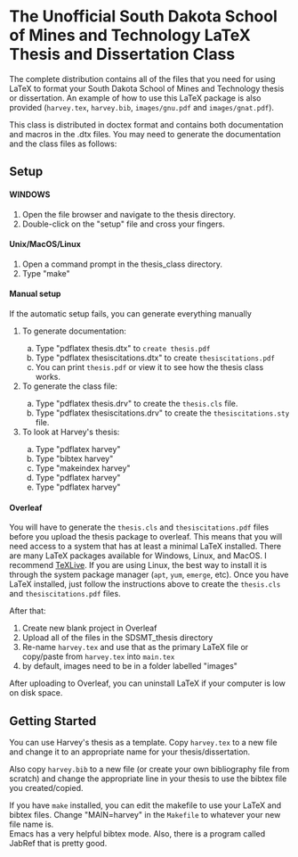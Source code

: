 <H1>The Unofficial South Dakota School of Mines and Technology LaTeX Thesis and Dissertation Class</H1>

The complete distribution contains all of the files that you need for using LaTeX to format your South Dakota School of Mines and Technology thesis or dissertation.
An example of how to use this LaTeX package is also provided (<code>harvey.tex</code>, <code>harvey.bib</code>, <code>images/gnu.pdf</code> and <code>images/gnat.pdf</code>).

 This class is distributed in doctex format and contains both
 documentation and macros in the .dtx files.  You may need to generate
 the documentation and the class files as follows:

<H2>Setup</H2>
<H4>WINDOWS</H4>

1. Open the file browser and navigate to the thesis directory.
2. Double-click on the "setup" file and cross your fingers.

<H4>Unix/MacOS/Linux</H4>

1. Open a command prompt in the thesis_class directory.
2. Type "make"


<H4>Manual setup</H4>
If the automatic setup fails, you can generate everything manually

<ol>
<li> To generate documentation:</li>
 <ol type="a">
 <li> Type "pdflatex thesis.dtx" to <code>create thesis.pdf</code> </li>
 <li> Type "pdflatex thesiscitations.dtx" to create <code>thesiscitations.pdf</code></li>
 <li> You can print <code>thesis.pdf</code> or view it to see how the thesis class works.</li>
 </ol>

<li> To generate the class file:</li>
 <ol type="a">
    <li> Type "pdflatex thesis.drv" to  create the <code>thesis.cls</code> file.</li>
    <li> Type "pdflatex thesiscitations.drv" to  create the <code>thesiscitations.sty</code> file.</li>
  </ol>
  
<li> To look at Harvey's thesis:</li>
<ol type="a">
<li> Type "pdflatex harvey"</li>
<li> Type "bibtex harvey"</li>
<li> Type "makeindex harvey"</li>
<li> Type "pdflatex harvey"</li>
<li> Type "pdflatex harvey"</li>
</ol>
</ol>

<H4>Overleaf</H4>

You will have to generate the <code>thesis.cls</code> and <code>thesiscitations.pdf</code> files 
before you upload the thesis package to overleaf.  This means that you will need access to a system that
has at least a minimal LaTeX installed.  There are many LaTeX packages available for Windows,
Linux, and MacOS.  I recommend [TeXLive](https://www.tug.org/texlive/acquire-netinstall.html). 
If you are using Linux, the best way to install it is through the system package manager
(<code>apt</code>, <code>yum</code>, <code>emerge</code>, etc). Once you have LaTeX installed,
just follow the instructions above to create the
<code>thesis.cls</code> and <code>thesiscitations.pdf</code> files.

After that:
1. Create new blank project in Overleaf
2. Upload all of the files in the SDSMT_thesis directory
3. Re-name <code>harvey.tex</code> and use that as the primary LaTeX file or copy/paste from <code>harvey.tex</code> into <code>main.tex</code>
4. by default, images need to be in a folder labelled "images" 

After uploading to Overleaf, you can uninstall LaTeX if your computer is low on disk space.

<H2>Getting Started</H2>

You can use Harvey's thesis as a template.  Copy <code>harvey.tex</code>
    to a new file and change it to an appropriate name for your thesis/dissertation.
    
Also copy <code>harvey.bib</code> to a new file (or create your own
    bibliography file from scratch) and change the appropriate
    line in your thesis to use the bibtex file you created/copied.
  
If you have <code>make</code> installed, you can edit the makefile to use your LaTeX and bibtex files.
Change "MAIN=harvey" in the <code>Makefile</code> to
whatever your new file name is.  
Emacs has a very helpful bibtex mode.  Also, there is a
program called JabRef that is pretty good.


   
